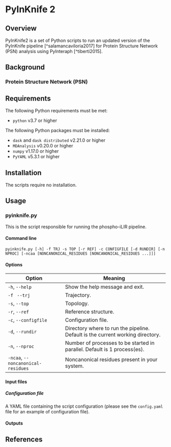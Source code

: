 # PyInKnife 2

## Overview

PyInKnife2 is a set of Python scripts to run an updated version of the PyInKnife pipeline [^salamancaviloria2017] for Protein Structure Network (PSN) analysis using PyInteraph [^tiberti2015].

## Background

### Protein Structure Network (PSN)



## Requirements

The following Python requirements must be met:

* `python` v3.7 or higher

The following Python packages must be installed:

* `dask` and `dask distributed` v2.21.0 or higher
* `MDAnalysis` v0.20.0 or higher
* `numpy` v1.17.0 or higher
* `PyYAML` v5.3.1 or higher

## Installation

The scripts require no installation.

## Usage

### pyinknife.py

This is the script responsible for running the phospho-iLIR pipeline.

#### Command line

`pyinknife.py [-h] -f TRJ -s TOP [-r REF] -c CONFIGFILE [-d RUNDIR] [-n NPROC] [-ncaa [NONCANONICAL_RESIDUES [NONCANONICAL_RESIDUES ...]]]`

#### Options

| Option                             | Meaning                                                      |
| ---------------------------------- | ------------------------------------------------------------ |
| `-h`, `--help`                     | Show the help message and exit.                              |
| `-f ` `--trj`                      | Trajectory.                                                  |
| `-s`, `--top`                      | Topology.                                                    |
| `-r`, `--ref`                      | Reference structure.                                         |
| `-c`, `--configfile`               | Configuration file.                                          |
| `-d`, `--rundir`                   | Directory where to run the pipeline. Default is the current working directory. |
| `-n`, `--nproc`                    | Number of processes to be started in parallel. Default is 1 process(es). |
| `-ncaa`, `--noncanonical-residues` | Noncanonical residues present in your system.                |

#### Input files

##### Configuration file

A YAML file containing the script configuration (please see the `config.yaml` file for an example of configuration file).

#### Outputs

## References
